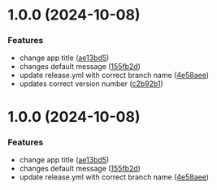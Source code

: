 # 1.0.0 (2024-10-08)


### Features

* change app title ([ae13bd5](https://github.com/Aadityajoshi151/toyversion/commit/ae13bd512f56daf3a5859a3c1863f50eb681c543))
* changes default message ([155fb2d](https://github.com/Aadityajoshi151/toyversion/commit/155fb2de9bdab34e1e9acbf0510c0ea9a16cd304))
* update release.yml with correct branch name ([4e58aee](https://github.com/Aadityajoshi151/toyversion/commit/4e58aeec4c50963ef89743d63d406149c2d42b48))
* updates correct version number ([c2b92b1](https://github.com/Aadityajoshi151/toyversion/commit/c2b92b139a694cada0fa41c34d93db1077c02e40))

# 1.0.0 (2024-10-08)


### Features

* change app title ([ae13bd5](https://github.com/Aadityajoshi151/toyversion/commit/ae13bd512f56daf3a5859a3c1863f50eb681c543))
* changes default message ([155fb2d](https://github.com/Aadityajoshi151/toyversion/commit/155fb2de9bdab34e1e9acbf0510c0ea9a16cd304))
* update release.yml with correct branch name ([4e58aee](https://github.com/Aadityajoshi151/toyversion/commit/4e58aeec4c50963ef89743d63d406149c2d42b48))
